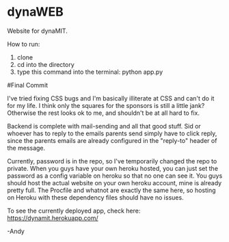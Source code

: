 # dynaWEB
Website for dynaMIT.

How to run:
1) clone
2) cd into the directory
2) type this command into the terminal: python app.py


#Final Commit

I've tried fixing CSS bugs and I'm basically illiterate at CSS and can't do it for my life. I think only the squares for the sponsors is still a little jank? Otherwise the rest looks ok to me, and shouldn't be at all hard to fix.

Backend is complete with mail-sending and all that good stuff. Sid or whoever has to reply to the emails parents send simply have to click reply, since the parents emails are already configured in the "reply-to" header of the message. 

Currently, password is in the repo, so I've temporarily changed the repo to private. When you guys have your own heroku hosted, you can just set the password as a config variable on heroku so that no one can see it. You guys should host the actual website on your own heroku account, mine is already pretty full. The Procfile and whatnot are exactly the same here, so hosting on Heroku with these dependency files should have no issues. 

To see the currently deployed app, check here: https://dynamit.herokuapp.com/

-Andy


